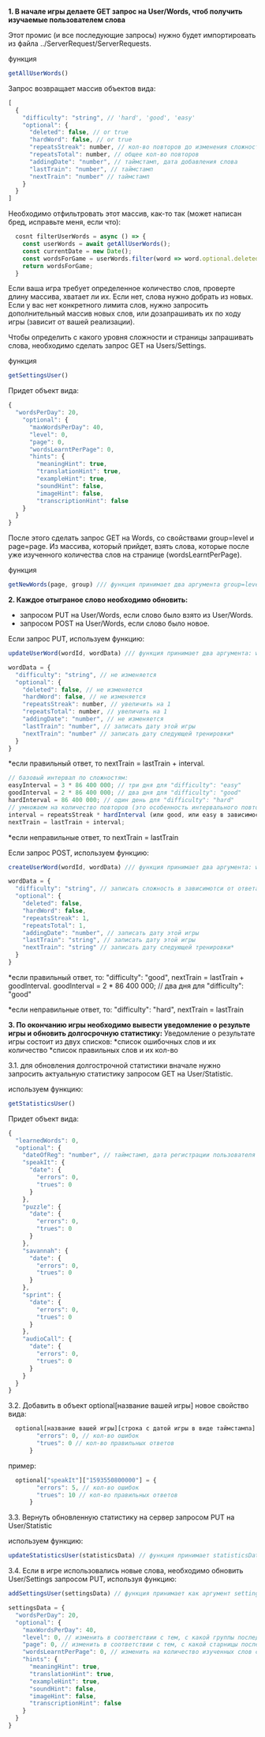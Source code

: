 **1. В начале игры делаете GET запрос на User/Words, чтоб получить изучаемые пользователем слова**

Этот промис (и все последующие запросы) нужно будет импортировать из файла ../ServerRequest/ServerRequests.

функция 
```javascript
getAllUserWords()
```

Запрос возвращает массив объектов вида:

```javascript
[
  {
    "difficulty": "string", // 'hard', 'good', 'easy'
    "optional": {
      "deleted": false, // or true
      "hardWord": false, // or true
      "repeatsStreak": number, // кол-во повторов до изменения сложности
      "repeatsTotal": number, // общее кол-во повторов
      "addingDate": "number", // таймстамп, дата добавления слова
      "lastTrain": "number", // таймстамп
      "nextTrain": "number" // таймстамп
    }
  }
]
```

Необходимо отфильтровать этот массив, как-то так (может написан бред, исправьте меня, если что):

```javascript
  cosnt filterUserWords = async () => {
    const userWords = await getAllUserWords();
    const currentDate = new Date();
    const wordsForGame = userWords.filter(word => word.optional.deleted===false && word.optional.hardWord===false && word.optional.nextTrain <= +currentDate);
    return wordsForGame;
  }
```

Если ваша игра требует определенное количество слов, проверте длину массива, хватает ли их. Если нет, слова нужно добрать из новых.
Если у вас нет конкретного лимита слов, нужно запросить дополнительный массив новых слов, или дозапрашивать их по ходу игры (зависит от вашей реализации).

Чтобы определить с какого уровня сложности и страницы запрашивать слова, необходимо сделать запрос GET на Users/Settings.

функция 
```javascript
getSettingsUser()
```

Придет объект вида:
```javascript
{
  "wordsPerDay": 20,
    "optional": {
      "maxWordsPerDay": 40,
      "level": 0,
      "page": 0,
      "wordsLearntPerPage": 0,
      "hints": {
        "meaningHint": true,
        "translationHint": true,
        "exampleHint": true,
        "soundHint": false,
        "imageHint": false,
        "transcriptionHint": false
    }
  }
}
```
После этого сделать запрос GET на Words, сo свойствами group=level и page=page. Из массива, который прийдет, взять слова, которые после уже изученного количества слов на странице (wordsLearntPerPage).

функция 
```javascript
getNewWords(page, group) /// функция принимает два аргумента group=level и page=page
```



**2. Каждое отыграное слово необходимо обновить:**

* запросом PUT на User/Words, если слово было взято из User/Words.
* запросом POST на User/Words, если слово было новое.

Если запрос PUT, используем функцию:

```javascript
updateUserWord(wordId, wordData) /// функция принимает два аргумента: wordId, wordData

wordData = {
  "difficulty": "string", // не изменяется
  "optional": {
    "deleted": false, // не изменяется
    "hardWord": false, // не изменяется
    "repeatsStreak": number, // увеличить на 1
    "repeatsTotal": number, // увеличить на 1
    "addingDate": "number", // не изменяется
    "lastTrain": "number", // записать дату этой игры
    "nextTrain": "number" // записать дату следующей тренировки*
  }
}
```
*если правильный ответ, то nextTrain = lastTrain + interval.
```javascript
// базовый интервал по сложностям:
easyInterval = 3 * 86 400 000; // три дня для "difficulty": "easy"
goodInterval = 2 * 86 400 000; // два дня для "difficulty": "good"
hardInterval = 86 400 000; // один день для "difficulty": "hard"
// умножаем на количество повторов (это особенность интервального повторения)
interval = repeatsStreak * hardInterval (или good, или easy в зависимости от того, какая "difficulty")
nextTrain = lastTrain + interval;
```
*если неправильные ответ, то nextTrain = lastTrain


Если запрос POST, используем функцию:
```javascript
createUserWord(wordId, wordData) /// функция принимает два аргумента: wordId, wordData

wordData = {
  "difficulty": "string", // записать сложность в зависимотси от ответа*
  "optional": {
    "deleted": false, 
    "hardWord": false,
    "repeatsStreak": 1,
    "repeatsTotal": 1,
    "addingDate": "number", // записать дату этой игры
    "lastTrain": "string", // записать дату этой игры
    "nextTrain": "string" // записать дату следующей тренировки*
  }
}
```
*если правильный ответ, то:
 "difficulty": "good",
 nextTrain = lastTrain + goodInterval.
 goodInterval = 2 * 86 400 000; // два дня для "difficulty": "good"

*если неправильные ответ, то:
"difficulty": "hard",
 nextTrain = lastTrain

**3.  По окончанию игры необходимо  вывести уведомление о результе игры и обновить долгосрочную статистику:**
Уведомление о результате игры состоит из двух списков:
*список ошибочных слов и их количество
*список правильных слов и их кол-во

3.1. для обновления долгострочной статистики вначале нужно запросить актуальную статистику запросом GET на User/Statistic. 

используем функцию:
```javascript
getStatisticsUser()
```
Придет объект вида:

```javascript
{
  "learnedWords": 0,
  "optional": {
    "dateOfReg": "number", // таймстамп, дата регистрации пользователя
    "speakIt": {
      "date": {
        "errors": 0,
        "trues": 0
      }
    },
    "puzzle": {
      "date": {
        "errors": 0,
        "trues": 0
      }
    },
    "savannah": {
      "date": {
        "errors": 0,
        "trues": 0
      }
    },
    "sprint": {
      "date": {
        "errors": 0,
        "trues": 0
      }
    },
    "audioCall": {
      "date": {
        "errors": 0,
        "trues": 0
      }
    }
  }
}
```

3.2. Добавить в объект optional[название вашей игры] новое свойство вида:
```javascript
  optional[название вашей игры][строка с датой игры в виде таймстампа] = {
        "errors": 0, // кол-во ошибок
        "trues": 0 // кол-во правильных ответов
      }
```
пример:
```javascript
  optional["speakIt"]["1593550800000"] = {
        "errors": 5, // кол-во ошибок
        "trues": 10 // кол-во правильных ответов
      }
```


3.3. Вернуть обновленную статистику на сервер запросом PUT на User/Statistic 

используем функцию:
```javascript
updateStatisticsUser(statisticsData) // функция принимает statisticsData (обновленные данные для статистики)
```

3.4. Если в игре использовались новые слова, необходимо обновить User/Settings запросом PUT, используя функцию:
```javascript
addSettingsUser(settingsData) // функция принимает как аргумент settingsData (обновленные данные для настроек)

settingsData = {
  "wordsPerDay": 20,
  "optional": {
    "maxWordsPerDay": 40,
    "level": 0, // изменить в соответствии с тем, с какой группы последнее изученное слово
    "page": 0, // изменить в соответствии с тем, с какой старницы последнее изученное слово
    "wordsLearntPerPage": 0, // изменить на количество изученных слов со страницы
    "hints": {
      "meaningHint": true,
      "translationHint": true,
      "exampleHint": true,
      "soundHint": false,
      "imageHint": false,
      "transcriptionHint": false
    }
  }
}
```
